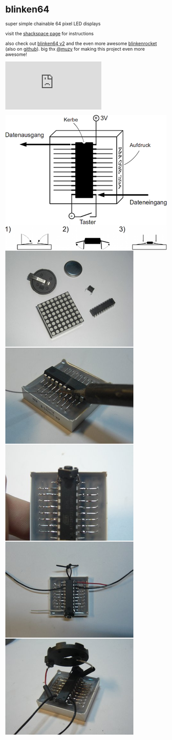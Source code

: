 # blinken64
super simple chainable 64 pixel LED displays

visit the [shackspace page](http://blinken64.jerger.io) for instructions

also check out [blinken64 v2](http://www.shackspace.de/wiki/doku.php?id=project:blinken64v2) and the even more awesome [blinkenrocket](http://blinkenrocket.de/) (also on [github](https://github.com/blinkenrocket/)). big thx [@muzy](https://twitter.com/_muzy_) for making this project even more awesome!

![animated gif of the display](http://www.shackspace.de/wiki/lib/exe/fetch.php?media=project:blinken64.gif)

![how to chain multiple displays](https://github.com/nomnom/blinken64/raw/master/doc/blinkenplan.png)
![three steps](https://github.com/nomnom/blinken64/raw/master/doc/steps.png)
![image of the required parts](https://github.com/nomnom/blinken64/raw/master/doc/parts.jpg)
![step 1](https://github.com/nomnom/blinken64/raw/master/doc/build_step1.jpg)
![step 2](https://github.com/nomnom/blinken64/raw/master/doc/build_step2.jpg)
![step 3](https://github.com/nomnom/blinken64/raw/master/doc/build_step3.jpg)
![step 4](https://github.com/nomnom/blinken64/raw/master/doc/build_step4.jpg)
